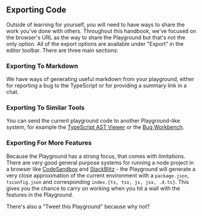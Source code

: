 ## Exporting Code

Outside of learning for yourself, you will need to have ways to share the work you've done with others. Throughout this handbook, we've focused on the browser's URL as the way to share the Playground but that's not the only option. All of the export options are available under "Export" in the editor toolbar. There are three main sections:

### Exporting To Markdown

We have ways of generating useful markdown from your playground, either for reporting a bug to the TypeScript or for providing a summary link in a chat.

### Exporting To Similar Tools

You can send the current playground code to another Playground-like system, for example the [TypeScript AST Viewer](https://ts-ast-viewer.com) or the [Bug Workbench](/play#handbook-16).

### Exporting For More Features

Because the Playground has a strong focus, that comes with limitations. There are very good general purpose systems for running a node project in a browser like [CodeSandbox](https://codesandbox.io) and [StackBlitz](https://stackblitz.com/) - the Playground will generate a very close approximation of the current environment with a `package.json`, `tsconfig.json` and corresponding `index.{ts, tsx, js, jsx, .d.ts}`. This gives you the chance to carry on working when you hit a wall with the features in the Playground.

There's also a "Tweet this Playground" because why not?
